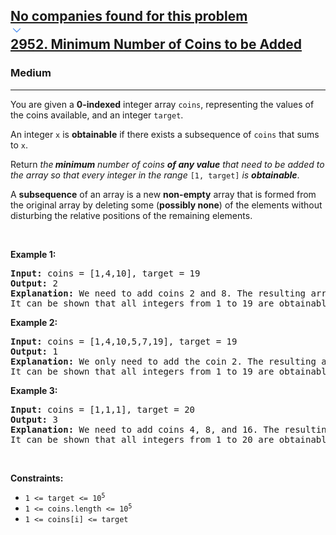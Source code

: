 <h2><a href="https://leetcode.com/problems/minimum-number-of-coins-to-be-added/"><div id="big-omega-company-tags"><div id="big-omega-topbar"><div class="companyTagsContainer" style="overflow-x: scroll; flex-wrap: nowrap;"><div class="companyTagsContainer--tag">No companies found for this problem</div></div><div class="companyTagsContainer--chevron"><div><svg version="1.1" id="icon" xmlns="http://www.w3.org/2000/svg" xmlns:xlink="http://www.w3.org/1999/xlink" x="0px" y="0px" viewBox="0 0 32 32" fill="#4087F1" xml:space="preserve" style="width: 20px;"><polygon points="16,22 6,12 7.4,10.6 16,19.2 24.6,10.6 26,12 "></polygon><rect id="_x3C_Transparent_Rectangle_x3E_" class="st0" fill="none" width="32" height="32"></rect></svg></div></div></div></div>2952. Minimum Number of Coins to be Added</a></h2><h3>Medium</h3><hr><div><p>You are given a <strong>0-indexed</strong> integer array <code>coins</code>, representing the values of the coins available, and an integer <code>target</code>.</p>

<p>An integer <code>x</code> is <strong>obtainable</strong> if there exists a subsequence of <code>coins</code> that sums to <code>x</code>.</p>

<p>Return <em>the<strong> minimum</strong> number of coins <strong>of any value</strong> that need to be added to the array so that every integer in the range</em> <code>[1, target]</code><em> is <strong>obtainable</strong></em>.</p>

<p>A <strong>subsequence</strong> of an array is a new <strong>non-empty</strong> array that is formed from the original array by deleting some (<strong>possibly none</strong>) of the elements without disturbing the relative positions of the remaining elements.</p>

<p>&nbsp;</p>
<p><strong class="example">Example 1:</strong></p>

<pre><strong>Input:</strong> coins = [1,4,10], target = 19
<strong>Output:</strong> 2
<strong>Explanation:</strong> We need to add coins 2 and 8. The resulting array will be [1,2,4,8,10].
It can be shown that all integers from 1 to 19 are obtainable from the resulting array, and that 2 is the minimum number of coins that need to be added to the array. 
</pre>

<p><strong class="example">Example 2:</strong></p>

<pre><strong>Input:</strong> coins = [1,4,10,5,7,19], target = 19
<strong>Output:</strong> 1
<strong>Explanation:</strong> We only need to add the coin 2. The resulting array will be [1,2,4,5,7,10,19].
It can be shown that all integers from 1 to 19 are obtainable from the resulting array, and that 1 is the minimum number of coins that need to be added to the array. 
</pre>

<p><strong class="example">Example 3:</strong></p>

<pre><strong>Input:</strong> coins = [1,1,1], target = 20
<strong>Output:</strong> 3
<strong>Explanation:</strong> We need to add coins 4, 8, and 16. The resulting array will be [1,1,1,4,8,16].
It can be shown that all integers from 1 to 20 are obtainable from the resulting array, and that 3 is the minimum number of coins that need to be added to the array.
</pre>

<p>&nbsp;</p>
<p><strong>Constraints:</strong></p>

<ul>
	<li><code>1 &lt;= target &lt;= 10<sup>5</sup></code></li>
	<li><code>1 &lt;= coins.length &lt;= 10<sup>5</sup></code></li>
	<li><code>1 &lt;= coins[i] &lt;= target</code></li>
</ul>
</div>